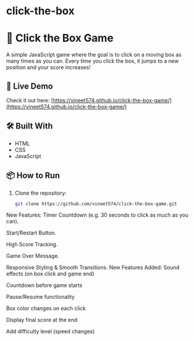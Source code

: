 # click-the-box

# 🎯 Click the Box Game

A simple JavaScript game where the goal is to click on a moving box as many times as you can. Every time you click the box, it jumps to a new position and your score increases!

## 🚀 Live Demo

Check it out here: [https://vineet574.github.io/click-the-box-game/](https://vineet574.github.io/click-the-box-game/)

## 🛠️ Built With

- HTML
- CSS
- JavaScript

## 📦 How to Run

1. Clone the repository:
   ```bash
   git clone https://github.com/vineet574/click-the-box-game.git
New Features:
Timer Countdown (e.g. 30 seconds to click as much as you can).

Start/Restart Button.

High Score Tracking.

Game Over Message.

Responsive Styling & Smooth Transitions.
New Features Added:
Sound effects (on box click and game end)

Countdown before game starts

Pause/Resume functionality

Box color changes on each click

Display final score at the end

Add difficulty level (speed changes)
